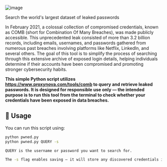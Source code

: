![image](https://github.com/user-attachments/assets/870ef65c-0e06-4388-b891-7be04b09d627)

Search the world's largest dataset of leaked passwords

In February 2021, a colossal collection of compromised credentials, known as COMB (short for Combination Of Many Breaches), was made publicly accessible. This unprecedented leak consisted of more than 3.2 billion records, including emails, usernames, and passwords gathered from numerous past breaches involving platforms like Netflix, LinkedIn, and several others. The goal of this tool is to simplify the process of searching through this extensive archive of exposed login details, helping individuals determine if their accounts have been compromised and promoting stronger cybersecurity habits.

**This simple Python script utilizes https://www.proxynova.com/tools/comb to query and retrieve leaked passwords.
It is designed for responsible use only — the intended purpose is to run this tool from the terminal to check whether your credentials have been exposed in data breaches.**

## 🚀 Usage

You can run this script using:

```bash
python pwned.py
python pwned.py QUERY -s

QUERY is the username or password you want to search for.

The -s flag enables saving — it will store any discovered credentials in a .txt file located at /tmp/pwned/.
